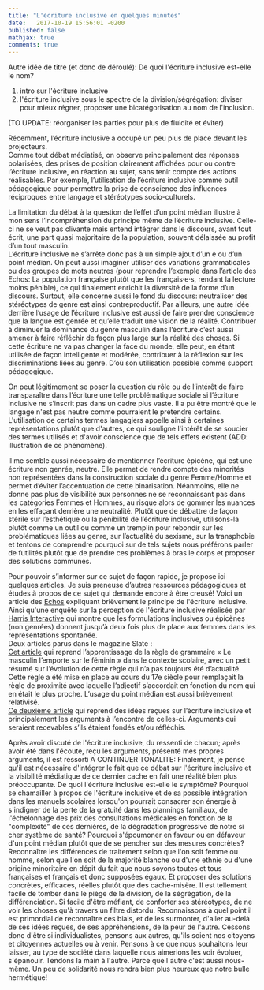 ```yaml
---
title: "L'écriture inclusive en quelques minutes"
date:   2017-10-19 15:56:01 -0200
published: false
mathjax: true
comments: true
---
```


Autre idée de titre (et donc de déroulé): De quoi l'écriture inclusive est-elle le nom?

1) intro sur l'écriture inclusive
2) l'écriture inclusive sous le spectre de la division/ségrégation: diviser pour mieux régner, proposer une bicatégorisation au nom de l'inclusion. 





(TO UPDATE: réorganiser les parties pour plus de fluidité et éviter) 

Récemment, l’écriture inclusive a occupé un peu plus de place devant les projecteurs.</br>
Comme tout débat médiatisé, on observe principalement des réponses polarisées, des prises de position clairement affichées pour ou contre l’écriture inclusive, en réaction au sujet, sans tenir compte des actions réalisables. Par exemple, l’utilisation de l’écriture inclusive comme outil pédagogique pour permettre la prise de conscience des influences réciproques entre langage et stéréotypes socio-culturels.</br>

La limitation du débat à la question de l’effet d’un point médian illustre à mon sens l’incompréhension du principe même de l’écriture inclusive. Celle-ci ne se veut pas clivante mais entend intégrer dans le discours, avant tout écrit, une part quasi majoritaire de la population, souvent délaissée au profit d’un tout masculin. </br>
L’écriture inclusive ne s’arrête donc pas à un simple ajout d’un e ou d’un point médian. On peut aussi imaginer utiliser des variations grammaticales ou des groupes de mots neutres (pour reprendre l’exemple dans l’article des Echos: La population française plutôt que les français·e·s, rendant la lecture moins pénible), ce qui finalement enrichit la diversité de la forme d’un discours. Surtout, elle concerne aussi le fond du discours: neutraliser des stéréotypes de genre est ainsi contreproductif. Par ailleurs, une autre idée derrière l’usage de l’écriture inclusive est aussi de faire prendre conscience que la langue est genrée et qu’elle traduit une vision de la réalité. Contribuer à diminuer la dominance du genre masculin dans l’écriture c’est aussi amener à faire réfléchir de façon plus large sur la réalité des choses. Si cette écriture ne va pas changer la face du monde, elle peut, en étant utilisée de façon intelligente et modérée, contribuer à la réflexion sur les discriminations liées au genre. D’où  son utilisation possible comme support pédagogique.</br>

On peut légitimement se poser la question du rôle ou de l’intérêt de faire transparaître dans l’écriture une telle problématique sociale si l’écriture inclusive ne s’inscrit pas dans un cadre plus vaste. Il a pu être montré que le langage n'est pas neutre comme pourraient le prétendre certains. L'utilisation de certains termes langagiers appelle ainsi à certaines représentations plutôt que d'autres, ce qui souligne l'intérêt de se soucier des termes utilisés et d'avoir conscience que de tels effets existent (ADD: illustration de ce phénomène).</br>

Il me semble aussi nécessaire de mentionner l’écriture épicène, qui est une écriture non genrée, neutre. Elle permet de rendre compte des minorités non représentées dans la construction sociale du genre Femme/Homme et permet d’éviter l’accentuation de cette binarisation. Néanmoins, elle ne donne pas plus de visibilité aux personnes ne se reconnaissant pas dans les catégories Femmes et Hommes, au risque alors de gommer les nuances en les effaçant derrière une neutralité. 
Plutôt que de débattre de façon stérile sur l’esthétique ou la pénibilité de l’écriture inclusive, utilisons-la plutôt comme un outil ou comme un tremplin pour rebondir sur les problématiques liées au genre, sur l’actualité du sexisme, sur la transphobie et tentons de comprendre pourquoi sur de tels sujets nous préférons parler de futilités plutôt que de prendre ces problèmes à bras le corps et proposer des solutions communes. </br>

Pour pouvoir s’informer sur ce sujet de façon rapide, je propose ici quelques articles.
Je suis preneuse d’autres ressources pédagogiques et études à propos de ce sujet qui demande encore à être creusé! 
Voici un article des [Echos](https://start.lesechos.fr/actu-entreprises/societe/l-ecriture-inclusive-et-si-on-s-y-mettait-tou-te-s-9152.php?hpqJMQJilDsJV5XM.01) expliquant brièvement le principe de l'écriture inclusive. <br>
Ainsi qu'une enquête sur la perception de l'écriture inclusive réalisée par [Harris Interactive](http://harris-interactive.fr/opinion_polls/lecriture-inclusive/) qui montre que les formulations inclusives ou épicènes (non genrées) donnent jusqu’à deux fois plus de place aux femmes dans les représentations spontanée.<br>
Deux articles parus dans le magazine Slate :<br>
[Cet article](http://www.slate.fr/story/151880/masculin-emporte-toujours-feminin) qui reprend l’apprentissage de la règle de grammaire « Le masculin l’emporte sur le féminin » dans le contexte scolaire, avec un petit résumé sur l’évolution de cette règle qui n’a pas toujours été d’actualité. Cette règle a été mise en place au cours du 17e siècle pour remplaçait la règle de proximité avec laquelle l’adjectif s’accordait en fonction du nom qui en était le plus proche. L’usage du point médian est aussi brièvement relativisé.<br>
[Ce deuxième article](http://www.slate.fr/story/151982/huit-idees-recues-cretineries-ecriture-inclusive) qui reprend des idées reçues sur l’écriture inclusive et principalement les arguments à l’encontre de celles-ci. Arguments qui seraient recevables s’ils étaient fondés et/ou réfléchis. 


Après avoir discuté de l'écriture inclusive, du ressenti de chacun; après avoir été dans l'écoute, reçu les arguments, présenté mes propres arguments, il est ressorti A CONTINUER
TONALITE: Finalement, je pense qu'il est nécessaire d'intégrer le fait que ce débat sur l'écriture inclusive et la visibilité médiatique de ce dernier cache en fait une réalité bien plus préoccupante. De quoi l'écriture inclusive est-elle le symptôme? Pourquoi se chamailler à propos de l'écriture inclusive et de sa possible intégration dans les manuels scolaires lorsqu'on pourrait consacrer son énergie à s'indigner de la perte de la gratuité dans les plannings familiaux, de l'échelonnage des prix des consultations médicales en fonction de la "complexité" de ces dernières, de la dégradation progressive de notre si cher système de santé? 
Pourquoi s'époumoner en faveur ou en défaveur d'un point médian plutôt que de se pencher sur des mesures concrètes? Reconnaître les différences de traitement selon que l'on soit femme ou homme, selon que l'on soit de la majorité blanche ou d'une ethnie ou d'une origine minoritaire en dépit du fait que nous soyons toutes et tous françaises et français et donc supposées égaux. Et proposer des solutions concrètes, efficaces, réelles plutôt que des cache-misère.
Il est tellement facile de tomber dans le piège de la division, de la ségrégation, de la différenciation. Si facile d'être méfiant, de conforter ses stéréotypes, de ne voir les choses qu'à travers un filtre distordu. 
Reconnaissons à quel point il est primordial de reconnaître ces biais, et de les surmonter, d'aller au-delà de ses idées reçues, de ses appréhensions, de la peur de l'autre. 
Cessons donc d'être si individualistes, pensons aux autres, qu'ils soient nos citoyens et citoyennes actuelles ou à venir. Pensons à ce que nous souhaitons leur laisser, au type de société dans laquelle nous aimerions les voir évoluer, s'épanouir.
Tendons la main à l'autre. Parce que l'autre c'est aussi nous-même. 
Un peu de solidarité nous rendra bien plus heureux que notre bulle hermétique!




